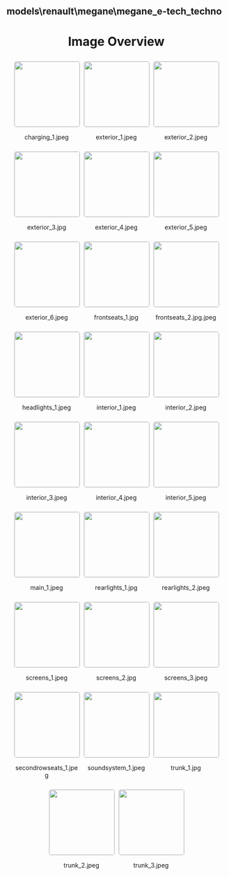 ## models\renault\megane\megane_e-tech_techno
<style>
    .image-gallery {
        display: flex;
        flex-wrap: wrap;
        gap: 10px;
        justify-content: center;
        padding: 10px;
    }
    .image-gallery img {
        width: 150px;
        height: auto;
        border: 1px solid #ddd;
        border-radius: 5px;
    }
    .image-gallery div {
        flex: 1 1 calc(33.333% - 20px); /* Three images per row on large screens */
        max-width: 150px;
        text-align: center;
    }
    @media (max-width: 768px) {
        .image-gallery div {
            flex: 1 1 calc(50% - 20px); /* Two images per row on medium screens */
        }
    }
    @media (max-width: 480px) {
        .image-gallery div {
            flex: 1 1 100%; /* One image per row on small screens */
        }
    }
</style>
<h1 style ="text-align: center;"> Image Overview </h1> <div class="image-gallery">
<div>
<img src="https://media.evkx.net/multimedia/models/renault/megane/megane_e-tech_techno/charging_1_st.jpeg">
<p>charging_1.jpeg</p>
</div>
<div>
<img src="https://media.evkx.net/multimedia/models/renault/megane/megane_e-tech_techno/exterior_1_st.jpeg">
<p>exterior_1.jpeg</p>
</div>
<div>
<img src="https://media.evkx.net/multimedia/models/renault/megane/megane_e-tech_techno/exterior_2_st.jpeg">
<p>exterior_2.jpeg</p>
</div>
<div>
<img src="https://media.evkx.net/multimedia/models/renault/megane/megane_e-tech_techno/exterior_3_st.jpg">
<p>exterior_3.jpg</p>
</div>
<div>
<img src="https://media.evkx.net/multimedia/models/renault/megane/megane_e-tech_techno/exterior_4_st.jpeg">
<p>exterior_4.jpeg</p>
</div>
<div>
<img src="https://media.evkx.net/multimedia/models/renault/megane/megane_e-tech_techno/exterior_5_st.jpeg">
<p>exterior_5.jpeg</p>
</div>
<div>
<img src="https://media.evkx.net/multimedia/models/renault/megane/megane_e-tech_techno/exterior_6_st.jpeg">
<p>exterior_6.jpeg</p>
</div>
<div>
<img src="https://media.evkx.net/multimedia/models/renault/megane/megane_e-tech_techno/frontseats_1_st.jpg">
<p>frontseats_1.jpg</p>
</div>
<div>
<img src="https://media.evkx.net/multimedia/models/renault/megane/megane_e-tech_techno/frontseats_2.jpg_st.jpeg">
<p>frontseats_2.jpg.jpeg</p>
</div>
<div>
<img src="https://media.evkx.net/multimedia/models/renault/megane/megane_e-tech_techno/headlights_1_st.jpeg">
<p>headlights_1.jpeg</p>
</div>
<div>
<img src="https://media.evkx.net/multimedia/models/renault/megane/megane_e-tech_techno/interior_1_st.jpeg">
<p>interior_1.jpeg</p>
</div>
<div>
<img src="https://media.evkx.net/multimedia/models/renault/megane/megane_e-tech_techno/interior_2_st.jpeg">
<p>interior_2.jpeg</p>
</div>
<div>
<img src="https://media.evkx.net/multimedia/models/renault/megane/megane_e-tech_techno/interior_3_st.jpeg">
<p>interior_3.jpeg</p>
</div>
<div>
<img src="https://media.evkx.net/multimedia/models/renault/megane/megane_e-tech_techno/interior_4_st.jpeg">
<p>interior_4.jpeg</p>
</div>
<div>
<img src="https://media.evkx.net/multimedia/models/renault/megane/megane_e-tech_techno/interior_5_st.jpeg">
<p>interior_5.jpeg</p>
</div>
<div>
<img src="https://media.evkx.net/multimedia/models/renault/megane/megane_e-tech_techno/main_1_st.jpeg">
<p>main_1.jpeg</p>
</div>
<div>
<img src="https://media.evkx.net/multimedia/models/renault/megane/megane_e-tech_techno/rearlights_1_st.jpg">
<p>rearlights_1.jpg</p>
</div>
<div>
<img src="https://media.evkx.net/multimedia/models/renault/megane/megane_e-tech_techno/rearlights_2_st.jpeg">
<p>rearlights_2.jpeg</p>
</div>
<div>
<img src="https://media.evkx.net/multimedia/models/renault/megane/megane_e-tech_techno/screens_1_st.jpeg">
<p>screens_1.jpeg</p>
</div>
<div>
<img src="https://media.evkx.net/multimedia/models/renault/megane/megane_e-tech_techno/screens_2_st.jpg">
<p>screens_2.jpg</p>
</div>
<div>
<img src="https://media.evkx.net/multimedia/models/renault/megane/megane_e-tech_techno/screens_3_st.jpeg">
<p>screens_3.jpeg</p>
</div>
<div>
<img src="https://media.evkx.net/multimedia/models/renault/megane/megane_e-tech_techno/secondrowseats_1_st.jpeg">
<p>secondrowseats_1.jpeg</p>
</div>
<div>
<img src="https://media.evkx.net/multimedia/models/renault/megane/megane_e-tech_techno/soundsystem_1_st.jpeg">
<p>soundsystem_1.jpeg</p>
</div>
<div>
<img src="https://media.evkx.net/multimedia/models/renault/megane/megane_e-tech_techno/trunk_1_st.jpg">
<p>trunk_1.jpg</p>
</div>
<div>
<img src="https://media.evkx.net/multimedia/models/renault/megane/megane_e-tech_techno/trunk_2_st.jpeg">
<p>trunk_2.jpeg</p>
</div>
<div>
<img src="https://media.evkx.net/multimedia/models/renault/megane/megane_e-tech_techno/trunk_3_st.jpeg">
<p>trunk_3.jpeg</p>
</div>
</div>
